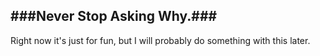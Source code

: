 ###Never Stop Asking Why.###
---
Right now it's just for fun, but I will probably do something with this later.